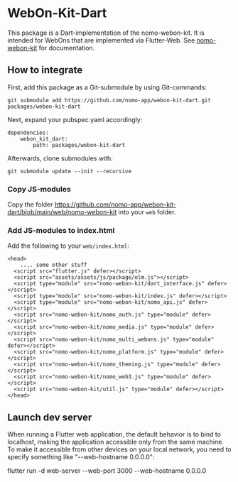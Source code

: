 # WebOn-Kit-Dart

This package is a Dart-implementation of the nomo-webon-kit.
It is intended for WebOns that are implemented via Flutter-Web.
See [nomo-webon-kit](https://github.com/nomo-app/nomo-webon-kit?tab=readme-ov-file#readme) for documentation.

## How to integrate

First, add this package as a Git-submodule by using Git-commands:

```
git submodule add https://github.com/nomo-app/webon-kit-dart.git packages/webon-kit-dart
```

Next, expand your pubspec.yaml accordingly:

```
dependencies:
    webon_kit_dart:
        path: packages/webon-kit-dart
```

Afterwards, clone submodules with:

```
git submodule update --init --recursive
```

### Copy JS-modules

Copy the folder https://github.com/nomo-app/webon-kit-dart/blob/main/web/nomo-webon-kit into your `web` folder.

### Add JS-modules to index.html

Add the following to your `web/index.html`:

```
<head>
    .... some other stuff
  <script src="flutter.js" defer></script>
  <script src="assets/assets/js/package/olm.js"></script>
  <script type="module" src="nomo-webon-kit/dart_interface.js" defer></script>
  <script type="module" src="nomo-webon-kit/index.js" defer></script>
  <script type="module" src="nomo-webon-kit/nomo_api.js" defer></script>
  <script src="nomo-webon-kit/nomo_auth.js" type="module" defer></script>
  <script src="nomo-webon-kit/nomo_media.js" type="module" defer></script>
  <script src="nomo-webon-kit/nomo_multi_webons.js" type="module" defer></script>
  <script src="nomo-webon-kit/nomo_platform.js" type="module" defer></script>
  <script src="nomo-webon-kit/nomo_theming.js" type="module" defer></script>
  <script src="nomo-webon-kit/nomo_web3.js" type="module" defer></script>
  <script src="nomo-webon-kit/util.js" type="module" defer></script>
</head>
```

## Launch dev server

When running a Flutter web application, the default behavior is to bind to localhost, making the application accessible only from the same machine.
To make it accessible from other devices on your local network, you need to specify something like "--web-hostname 0.0.0.0":

flutter run -d web-server --web-port 3000 --web-hostname 0.0.0.0
